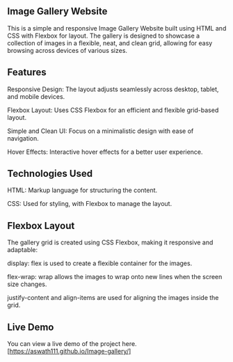 ## Image Gallery Website
This is a simple and responsive Image Gallery Website built using HTML and CSS with Flexbox for layout. The gallery is designed to showcase a collection of images in a flexible, neat, and clean grid, allowing for easy browsing across devices of various sizes.

## Features
Responsive Design: The layout adjusts seamlessly across desktop, tablet, and mobile devices.

Flexbox Layout: Uses CSS Flexbox for an efficient and flexible grid-based layout.

Simple and Clean UI: Focus on a minimalistic design with ease of navigation.

Hover Effects: Interactive hover effects for a better user experience.

## Technologies Used
HTML: Markup language for structuring the content.

CSS: Used for styling, with Flexbox to manage the layout.

## Flexbox Layout
The gallery grid is created using CSS Flexbox, making it responsive and adaptable:

display: flex is used to create a flexible container for the images.

flex-wrap: wrap allows the images to wrap onto new lines when the screen size changes.

justify-content and align-items are used for aligning the images inside the grid.

## Live Demo
You can view a live demo of the project here.[https://aswath111.github.io/Image-gallery/]
